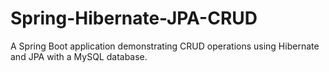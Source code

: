 # Spring-Hibernate-JPA-CRUD
A Spring Boot application demonstrating CRUD operations using Hibernate and JPA with a MySQL database.
